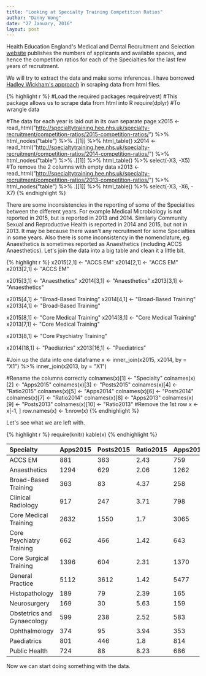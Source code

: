 ```yaml
---
title: "Looking at Specialty Training Competition Ratios"
author: "Danny Wong"
date: "27 January, 2016"
layout: post
---
```


Health Education England's Medical and Dental Recruitment and Selection [website](http://specialtytraining.hee.nhs.uk/) publishes the numbers of applicants and available spaces, and hence the competition ratios for each of the Specialties for the last few years of recruitment.

We will try to extract the data and make some inferences. I have borrowed [Hadley Wickham's approach](http://www.r-bloggers.com/rvest-easy-web-scraping-with-r/) in scraping data from html files.


{% highlight r %}
#Load the required packages
require(rvest) #This package allows us to scrape data from html into R
require(dplyr) #To wrangle data

#The data for each year is laid out in its own separate page
x2015 <- read_html("http://specialtytraining.hee.nhs.uk/specialty-recruitment/competition-ratios/2015-competition-ratios/") %>%
  html_nodes("table") %>% 
  .[[1]] %>% 
  html_table()
x2014 <- read_html("http://specialtytraining.hee.nhs.uk/specialty-recruitment/competition-ratios/2014-competition-ratios/") %>%
  html_nodes("table") %>% 
  .[[1]] %>% 
  html_table() %>%
  select(-X3, -X5) #To remove the 2 columns with empty data
x2013 <- read_html("http://specialtytraining.hee.nhs.uk/specialty-recruitment/competition-ratios/2013-competition-ratios/") %>%
  html_nodes("table") %>% 
  .[[1]] %>% 
  html_table() %>%
  select(-X3, -X6, -X7)
{% endhighlight %}

There are some inconsistencies in the reporting of some of the Specialties between the different years. For example Medical Microbiology is not reported in 2015, but is reported in 2013 and 2014. Similarly Community Sexual and Reproductive Health is reported in 2014 and 2015, but not in 2013. It may be because there wasn't any recruitment for some Specialties in some years. Also there is some inconsistency in the nomenclature, eg. Anaesthetics is sometimes reported as Anaesthetics (including ACCS Anaesthetics). Let's join the data into a big table and clean it a little bit.


{% highlight r %}
x2015[2,1] <- "ACCS EM"
x2014[2,1] <- "ACCS EM"
x2013[2,1] <- "ACCS EM"

x2015[3,1] <- "Anaesthetics"
x2014[3,1] <- "Anaesthetics"
x2013[3,1] <- "Anaesthetics"

x2015[4,1] <- "Broad-Based Training"
x2014[4,1] <- "Broad-Based Training"
x2013[4,1] <- "Broad-Based Training"

x2015[8,1] <- "Core Medical Training"
x2014[8,1] <- "Core Medical Training"
x2013[7,1] <- "Core Medical Training"

x2013[8,1] <- "Core Psychiatry Training"

x2014[18,1] <- "Paediatrics"
x2013[16,1] <- "Paediatrics"

#Join up the data into one dataframe
x <- inner_join(x2015, x2014, by = "X1") %>% inner_join(x2013, by = "X1")

#Rename the columns correctly
colnames(x)[1] <- "Specialty"
colnames(x)[2] <- "Apps2015"
colnames(x)[3] <- "Posts2015"
colnames(x)[4] <- "Ratio2015"
colnames(x)[5] <- "Apps2014"
colnames(x)[6] <- "Posts2014"
colnames(x)[7] <- "Ratio2014"
colnames(x)[8] <- "Apps2013"
colnames(x)[9] <- "Posts2013"
colnames(x)[10] <- "Ratio2013"
#Remove the 1st row
x <- x[-1, ]
row.names(x) <- 1:nrow(x)
{% endhighlight %}

Let's see what we are left with.


{% highlight r %}
require(knitr)
kable(x)
{% endhighlight %}



Specialty                  |Apps2015 |Posts2015 |Ratio2015 |Apps2014 |Posts2014 |Ratio2014 |Apps2013 |Posts2013 |Ratio2013 
:--------------------------|:--------|:---------|:---------|:--------|:---------|:---------|:--------|:---------|:---------
ACCS EM                    |881      |363       |2.43      |759      |363       |2.1       |534      |203       |2.6       
Anaesthetics               |1294     |629       |2.06      |1262     |595       |2.1       |1189     |478       |2.5       
Broad-Based Training       |363      |83        |4.37      |258      |42        |6.1       |429      |52        |8.3       
Clinical Radiology         |917      |247       |3.71      |798      |227       |3.5       |751      |185       |4.1       
Core Medical Training      |2632     |1550      |1.7       |3065     |1468      |2.1       |3088     |1209      |2.6       
Core Psychiatry Training   |662      |466       |1.42      |643      |497       |1.3       |650      |437       |1.5       
Core Surgical Training     |1396     |604       |2.31      |1370     |625       |2.2       |1296     |676       |1.9       
General Practice           |5112     |3612      |1.42      |5477     |3391      |1.6       |6447     |2787      |2.3       
Histopathology             |189      |79        |2.39      |165      |93        |1.8       |154      |120       |1.3       
Neurosurgery               |169      |30        |5.63      |159      |24        |6.6       |183      |37        |4.9       
Obstetrics and Gynaecology |599      |238       |2.52      |583      |240       |2.4       |591      |204       |2.9       
Ophthalmology              |374      |95        |3.94      |353      |82        |4.3       |323      |71        |4.5       
Paediatrics                |801      |446       |1.8       |814      |435       |1.9       |793      |360       |2.2       
Public Health              |724      |88        |8.23      |686      |78        |8.8       |602      |70        |8.6       

Now we can start doing something with the data. 
